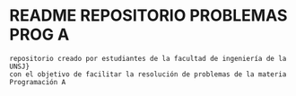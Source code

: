 # README REPOSITORIO PROBLEMAS PROG A
    repositorio creado por estudiantes de la facultad de ingeniería de la UNSJ}
    con el objetivo de facilitar la resolución de problemas de la materia Programación A
